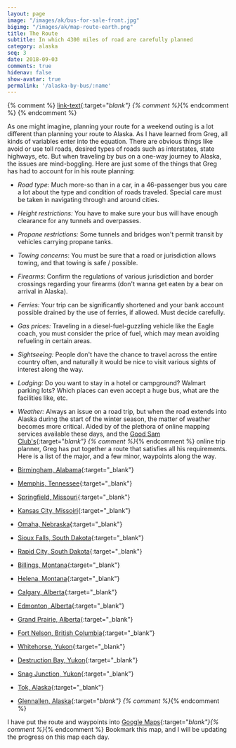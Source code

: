 ```yaml
---
layout: page
image: "/images/ak/bus-for-sale-front.jpg"
bigimg: "/images/ak/map-route-earth.png"
title: The Route
subtitle: In which 4300 miles of road are carefully planned
category: alaska
seq: 3
date: 2018-09-03
comments: true
hidenav: false
show-avatar: true
permalink: '/alaska-by-bus/:name'
---
```


{% comment %}
[link-text](link-url){:target="_blank"}
{% comment %}_{% endcomment %}
{% endcomment %}

As one might imagine, planning your route for a weekend outing is a lot
different than planning your route to Alaska. As I have learned from Greg, all
kinds of variables enter into the equation.  There are obvious things like avoid or
use toll roads, desired types of roads such as interstates, state highways, etc.
But when traveling by bus on a one-way journey to Alaska, the issues are mind-boggling.
Here are just some of the things that Greg has had to account for in his route
planning:

* *Road type:* Much more-so than in a car, in a 46-passenger bus you care a lot about the
  type and condition of roads traveled.  Special care must be taken in navigating through and 
  around cities.  
* *Height restrictions:*  You have to make sure your bus will have enough clearance for any
  tunnels and overpasses.
* *Propane restrictions:*  Some tunnels and bridges won't permit transit by vehicles carrying
  propane tanks.
* *Towing concerns*: You must be sure that a road or jurisdiction allows towing, and that towing is
  safe / possible.
* *Firearms*: Confirm the regulations of various jurisdiction and border crossings regarding
  your firearms (don't wanna get eaten by a bear on arrival in Alaska).
* *Ferries:* Your trip can be significantly shortened and your bank account possible drained 
  by the use of ferries, if allowed.  Must decide carefully.
* *Gas prices:*  Traveling in a diesel-fuel-guzzling vehicle like the Eagle coach, you 
  must consider the price of fuel, which may mean avoiding refueling in certain areas.
* *Sightseeing:* People don't have the chance to travel across the entire country often, and
  naturally it would be nice to visit various sights of interest along the way.
* *Lodging:* Do you want to stay in a hotel or campground?  Walmart parking lots? Which places
  can even accept a huge bus, what are the facilities like, etc.
* *Weather:* Always an issue on a road trip, but when the road extends into Alaska during
  the start of the winter season, the matter of weather becomes more critical.
Aided by of the plethora of online mapping services available these days, and the 
[Good Sam Club's](https://www.goodsam.com/club/){:target="_blank"} {% comment %}_{% endcomment %}
online trip planner, Greg has put together a route that satisfies all his requirements. Here is a list of the major, and a few minor, waypoints along the way.

* [Birmingham, Alabama](https://en.wikipedia.org/wiki/Birmingham,_Alabama){:target="_blank"}
* [Memphis, Tennessee](https://en.wikipedia.org/wiki/Memphis,_Tennessee){:target="_blank"}
* [Springfield, Missouri](https://en.wikipedia.org/wiki/Springfield,_Missouri){:target="_blank"}
* [Kansas City, Missoiri](https://en.wikipedia.org/wiki/Kansas_City,_Missouri){:target="_blank"}
* [Omaha, Nebraska](https://en.wikipedia.org/wiki/Omaha,_Nebraska){:target="_blank"}
* [Sioux Falls, South Dakota](https://en.wikipedia.org/wiki/Sioux_Falls,_South_Dakota){:target="_blank"}
* [Rapid City, South Dakota](https://en.wikipedia.org/wiki/Rapid_City,_South_Dakota){:target="_blank"}
* [Billings, Montana](https://en.wikipedia.org/wiki/Billings,_Montana){:target="_blank"}
* [Helena, Montana](https://en.wikipedia.org/wiki/Helena,_Montana){:target="_blank"}
* [Calgary, Alberta](https://en.wikipedia.org/wiki/Calgary){:target="_blank"}
* [Edmonton, Alberta](https://en.wikipedia.org/wiki/Edmonton){:target="_blank"}
* [Grand Prairie, Alberta](https://en.wikipedia.org/wiki/Grande_Prairie){:target="_blank"}
* [Fort Nelson, British Columbia](https://en.wikipedia.org/wiki/Fort_Nelson,_British_Columbia){:target="_blank"}
* [Whitehorse, Yukon](https://en.wikipedia.org/wiki/Whitehorse,_Yukon){:target="_blank"}
* [Destruction Bay, Yukon](https://en.wikipedia.org/wiki/Destruction_Bay){:target="_blank"}
* [Snag Junction, Yukon](https://en.m.wikipedia.org/wiki/Snag,_Yukon){:target="_blank"}
* [Tok, Alaska](https://en.wikipedia.org/wiki/Tok,_Alaska){:target="_blank"}
* [Glennallen, Alaska](https://en.wikipedia.org/wiki/Glennallen,_Alaska){:target="_blank"}
{% comment %}_{% endcomment %}


I have put the route and waypoints into [Google Maps](https://drive.google.com/open?id=1QToP1iDFNB0dEk8pjlkAVyIr8ThzeEdh&usp=sharing){:target="_blank"}{% comment %}_{% endcomment %}
Bookmark this map, and I will be updating the progress on this map each day.

